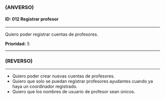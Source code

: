 ### **(ANVERSO)**

#### **ID:** 012 **Registrar profesor**

---

Quiero poder registrar cuentas de profesores.

**Prioridad:** 5

---

### **(REVERSO)**

---

+ Quiero poder crear nuevas cuentas de profesores.
+ Quiero que solo se puedan registrar profesores ayudantes cuando ya haya un coordinador registrado.
+ Quiero que los nombres de usuario de profesor sean únicos.
